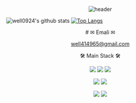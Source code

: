 <!--
**well0924/well0924** is a ✨ _special_ ✨ repository because its `README.md` (this file) appears on your GitHub profile.

Here are some ideas to get you started:

- 🔭 I’m currently working on ...
- 🌱 I’m currently learning ...
- 👯 I’m looking to collaborate on ...
- 🤔 I’m looking for help with ...
- 💬 Ask me about ...
- 📫 How to reach me: ...
- 😄 Pronouns: ...
- ⚡ Fun fact: ...
-->
<div align=center> 

![header](https://capsule-render.vercel.app/api?type=wave&color=auto&height=300&section=header&text=welcome!%20&fontSize=90)

</div>

![well0924's github stats](https://github-readme-stats.vercel.app/api?username=well0924&show_icons=true) [![Top Langs](https://github-readme-stats.vercel.app/api/top-langs/?username=well0924&layout=compact)](https://github.com/anuraghazra/github-readme-stats)

<div align=center> 
#
✉ Emali ✉ 

well414965@gmail.com

🛠  Main Stack  🛠 

<img src="https://img.shields.io/badge/java-007396?style=for-the-badge&logo=java&logoColor=white"> <img src="https://img.shields.io/badge/spring-6DB33F?style=for-the-badge&logo=spring&logoColor=white"> <img src="https://img.shields.io/badge/springboot-6DB33F?style=for-the-badge&logo=springboot&logoColor=white">

<img src="https://img.shields.io/badge/mysql-4479A1?style=for-the-badge&logo=mysql&logoColor=white"> <img src="https://img.shields.io/badge/mariaDB-003545?style=for-the-badge&logo=mariaDB&logoColor=white"> 

<img src ="https://camo.githubusercontent.com/eb9413689227f409afd6165229fbf16997dc36373cb98b1146e00fbe8e7a7515/68747470733a2f2f696d672e736869656c64732e696f2f62616467652f6a71756572792d3037363941443f7374796c653d666f722d7468652d6261646765266c6f676f3d6a7175657279266c6f676f436f6c6f723d7768697465"> <img src="https://img.shields.io/badge/javascript-F7DF1E?style=for-the-badge&logo=javascript&logoColor=black">



</div>

